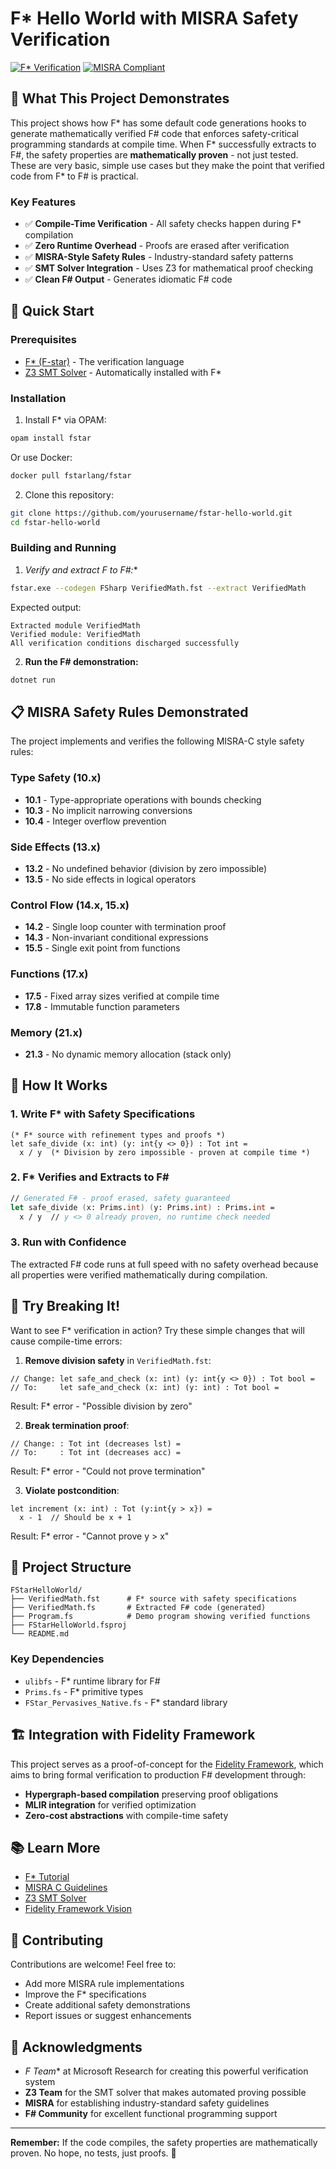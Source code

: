 # F* Hello World with MISRA Safety Verification

[![F* Verification](https://img.shields.io/badge/F*-Verified-green)](https://www.fstar-lang.org/)
[![MISRA Compliant](https://img.shields.io/badge/MISRA-Compliant-blue)](https://www.misra.org.uk/)

## 🎯 What This Project Demonstrates

This project shows how F* has some default code generations hooks to generate mathematically verified F# code that enforces safety-critical programming standards at compile time. When F* successfully extracts to F#, the safety properties are **mathematically proven** - not just tested. These are very basic, simple use cases but they make the point that verified code from F* to F# is practical.

### Key Features

- ✅ **Compile-Time Verification** - All safety checks happen during F* compilation
- ✅ **Zero Runtime Overhead** - Proofs are erased after verification
- ✅ **MISRA-Style Safety Rules** - Industry-standard safety patterns
- ✅ **SMT Solver Integration** - Uses Z3 for mathematical proof checking
- ✅ **Clean F# Output** - Generates idiomatic F# code

## 🚀 Quick Start

### Prerequisites

- [F* (F-star)](https://github.com/FStarLang/FStar) - The verification language
- [Z3 SMT Solver](https://github.com/Z3Prover/z3) - Automatically installed with F*

### Installation

1. Install F* via OPAM:
```bash
opam install fstar
```

Or use Docker:
```bash
docker pull fstarlang/fstar
```

2. Clone this repository:
```bash
git clone https://github.com/yourusername/fstar-hello-world.git
cd fstar-hello-world
```

### Building and Running

1. **Verify and extract F* to F#:**
```bash
fstar.exe --codegen FSharp VerifiedMath.fst --extract VerifiedMath
```

Expected output:
```
Extracted module VerifiedMath
Verified module: VerifiedMath
All verification conditions discharged successfully
```

2. **Run the F# demonstration:**
```bash
dotnet run
```

## 📋 MISRA Safety Rules Demonstrated

The project implements and verifies the following MISRA-C style safety rules:

### Type Safety (10.x)
- **10.1** - Type-appropriate operations with bounds checking
- **10.3** - No implicit narrowing conversions
- **10.4** - Integer overflow prevention

### Side Effects (13.x)
- **13.2** - No undefined behavior (division by zero impossible)
- **13.5** - No side effects in logical operators

### Control Flow (14.x, 15.x)
- **14.2** - Single loop counter with termination proof
- **14.3** - Non-invariant conditional expressions
- **15.5** - Single exit point from functions

### Functions (17.x)
- **17.5** - Fixed array sizes verified at compile time
- **17.8** - Immutable function parameters

### Memory (21.x)
- **21.3** - No dynamic memory allocation (stack only)

## 🔬 How It Works

### 1. Write F* with Safety Specifications

```fstar
(* F* source with refinement types and proofs *)
let safe_divide (x: int) (y: int{y <> 0}) : Tot int =
  x / y  (* Division by zero impossible - proven at compile time *)
```

### 2. F* Verifies and Extracts to F#

```fsharp
// Generated F# - proof erased, safety guaranteed
let safe_divide (x: Prims.int) (y: Prims.int) : Prims.int =
  x / y  // y <> 0 already proven, no runtime check needed
```

### 3. Run with Confidence

The extracted F# code runs at full speed with no safety overhead because all properties were verified mathematically during compilation.

## 🧪 Try Breaking It!

Want to see F* verification in action? Try these simple changes that will cause compile-time errors:

1. **Remove division safety** in `VerifiedMath.fst`:
```fstar
// Change: let safe_and_check (x: int) (y: int{y <> 0}) : Tot bool =
// To:     let safe_and_check (x: int) (y: int) : Tot bool =
```
Result: F* error - "Possible division by zero"

2. **Break termination proof**:
```fstar
// Change: : Tot int (decreases lst) =
// To:     : Tot int (decreases acc) =
```
Result: F* error - "Could not prove termination"

3. **Violate postcondition**:
```fstar
let increment (x: int) : Tot (y:int{y > x}) = 
  x - 1  // Should be x + 1
```
Result: F* error - "Cannot prove y > x"

## 📁 Project Structure

```
FStarHelloWorld/
├── VerifiedMath.fst      # F* source with safety specifications
├── VerifiedMath.fs       # Extracted F# code (generated)
├── Program.fs            # Demo program showing verified functions
├── FStarHelloWorld.fsproj
└── README.md
```

### Key Dependencies

- `ulibfs` - F* runtime library for F#
- `Prims.fs` - F* primitive types
- `FStar_Pervasives_Native.fs` - F* standard library

## 🏗️ Integration with Fidelity Framework

This project serves as a proof-of-concept for the [Fidelity Framework](https://github.com/speakez-llc/fidelity), which aims to bring formal verification to production F# development through:

- **Hypergraph-based compilation** preserving proof obligations
- **MLIR integration** for verified optimization
- **Zero-cost abstractions** with compile-time safety

## 📚 Learn More

- [F* Tutorial](https://www.fstar-lang.org/tutorial/)
- [MISRA C Guidelines](https://www.misra.org.uk/)
- [Z3 SMT Solver](https://github.com/Z3Prover/z3)
- [Fidelity Framework Vision](https://speakez.tech/blog/verifying-fsharp/)

## 🤝 Contributing

Contributions are welcome! Feel free to:

- Add more MISRA rule implementations
- Improve the F* specifications
- Create additional safety demonstrations
- Report issues or suggest enhancements

## 🙏 Acknowledgments

- **F* Team** at Microsoft Research for creating this powerful verification system
- **Z3 Team** for the SMT solver that makes automated proving possible
- **MISRA** for establishing industry-standard safety guidelines
- **F# Community** for excellent functional programming support

---

**Remember:** If the code compiles, the safety properties are mathematically proven. No hope, no tests, just proofs. 🎯
